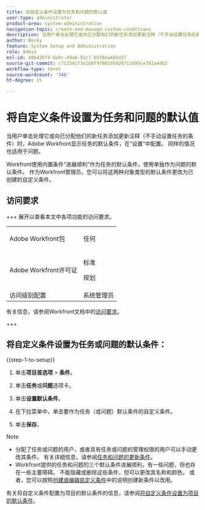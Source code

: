 ```yaml
---
title: 将自定义条件设置为任务和问题的默认值
user-type: administrator
product-area: system-administration
navigation-topic: create-and-manage-custom-conditions
description: 当用户单击处理它或向已分配他们的新任务添加更新注释（不手动设置任务的条件）时，Adobe Workfront显示任务的默认条件，在“设置”中配置。 同样的情况也适用于问题。
author: Becky
feature: System Setup and Administration
role: Admin
exl-id: 40b426f4-0a9c-49a6-91c7-b5f8aa48bd37
source-git-commit: c711541f3e166f9700195420711d95ce782a44b2
workflow-type: tm+mt
source-wordcount: '348'
ht-degree: 1%

---
```


# 将自定义条件设置为任务和问题的默认值

当用户单击处理它或向已分配他们的新任务添加更新注释（不手动设置任务的条件）时，Adobe Workfront显示任务的默认条件，在“设置”中配置。 同样的情况也适用于问题。

Workfront使用内置条件“进展顺利”作为任务的默认条件，使用单独作为问题的默认条件。 作为Workfront管理员，您可以将这两种对象类型的默认条件更改为已创建的自定义条件。

## 访问要求

+++ 展开以查看本文中各项功能的访问要求。

<table style="table-layout:auto"> 
 <col> 
 <col> 
 <tbody> 
  <tr> 
   <td>Adobe Workfront包</td> 
   <td><p>任何</p></td> 
  </tr> 
  <tr> 
   <td>Adobe Workfront许可证</td> 
   <td><p>标准</p>
       <p>规划</p></td>
  </tr> 
  <tr> 
   <td>访问级别配置</td> 
   <td>系统管理员</td> 
  </tr> 
 </tbody> 
</table>

有关信息，请参阅Workfront文档中的[访问要求](/help/quicksilver/administration-and-setup/add-users/access-levels-and-object-permissions/access-level-requirements-in-documentation.md)。

+++

## 将自定义条件设置为任务或问题的默认条件：

{{step-1-to-setup}}

1. 单击&#x200B;**项目首选项** > **条件**。

1. 单击&#x200B;**任务**&#x200B;或&#x200B;**问题**&#x200B;选项卡。

1. 单击&#x200B;**设置默认条件**。
1. 在下拉菜单中，单击要作为任务（或问题）默认条件的自定义条件。
1. 单击&#x200B;**保存**。

>[!NOTE]
>
>* 分配了任务或问题的用户，或者具有任务或问题的管理权限的用户可以手动更改其条件。 有关详细信息，请参阅[任务和问题的更新条件](../../../manage-work/projects/updating-work-in-a-project/update-condition-for-tasks-and-issues.md)。
>* Workfront提供的任务和问题的三个默认条件进展顺利，有一些问题，但也存在一些主要障碍。 不能隐藏或删除这些条件，但可以更改其名称和颜色。 或者，您可以按照[创建或编辑自定义条件](../../../administration-and-setup/customize-workfront/create-manage-custom-conditions/create-edit-custom-conditions.md)中的说明创建新条件以改用。

有关将自定义条件配置为项目的默认条件的信息，请参阅[将自定义条件设置为项目的默认条件](../../../administration-and-setup/customize-workfront/create-manage-custom-conditions/set-custom-condition-default-projects.md)。
